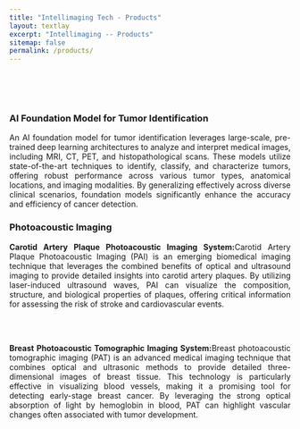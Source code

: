 ```yaml
---
title: "Intellimaging Tech - Products"
layout: textlay
excerpt: "Intellimaging -- Products"
sitemap: false
permalink: /products/
---
```




<br/>
<br/>
<br/>
<!--# products-->

<h3>AI Foundation Model for Tumor Identification</h3>
<p style="text-align: justify;">An AI foundation model for tumor identification leverages large-scale, pre-trained deep learning architectures to analyze and interpret medical images, including MRI, CT, PET, and histopathological scans. These models utilize state-of-the-art techniques to identify, classify, and characterize tumors, offering robust performance across various tumor types, anatomical locations, and imaging modalities. By generalizing effectively across diverse clinical scenarios, foundation models significantly enhance the accuracy and efficiency of cancer detection.</p>

<h3>Photoacoustic Imaging</h3>
<p style="text-align: justify;"><b>Carotid Artery Plaque Photoacoustic Imaging System:</b>Carotid Artery Plaque Photoacoustic Imaging (PAI) is an emerging biomedical imaging technique that leverages the combined benefits of optical and ultrasound imaging to provide detailed insights into carotid artery plaques. By utilizing laser-induced ultrasound waves, PAI can visualize the composition, structure, and biological properties of plaques, offering critical information for assessing the risk of stroke and cardiovascular events.</p>
<br>
<br>
<p style="text-align: justify;"><b>Breast Photoacoustic Tomographic Imaging System:</b>Breast photoacoustic tomographic imaging (PAT) is an advanced medical imaging technique that combines optical and ultrasonic methods to provide detailed three-dimensional images of breast tissue. This technology is particularly effective in visualizing blood vessels, making it a promising tool for detecting early-stage breast cancer. By leveraging the strong optical absorption of light by hemoglobin in blood, PAT can highlight vascular changes often associated with tumor development.</p>




